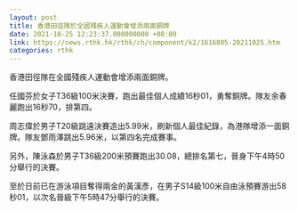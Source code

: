 ```yaml
---
layout: post
title: 香港田徑隊於全國殘疾人運動會增添兩面銅牌
date: 2021-10-25 12:23:37.000000000 +08:00
link: https://news.rthk.hk/rthk/ch/component/k2/1616805-20211025.htm
categories: rthk
---
```


香港田徑隊在全國殘疾人運動會增添兩面銅牌。

任國芬於女子T36級100米決賽，跑出最佳個人成績16秒01，勇奪銅牌。隊友余春麗跑出16秒70，排第四。

周志偉於男子T20級跳遠決賽造出5.99米，刷新個人最佳紀錄，為港隊增添一面銅牌。隊友鄧雨澤跳出5.96米，以第四名完成賽事。

另外，陳泳森於男子T36級200米預賽跑出30.08，總排名第七，晉身下午4時50分舉行的決賽。

至於日前已在游泳項目奪得兩金的黃漢彥，在男子S14級100米自由泳預賽游出58秒01，以次名晉級下午5時47分舉行的決賽。
